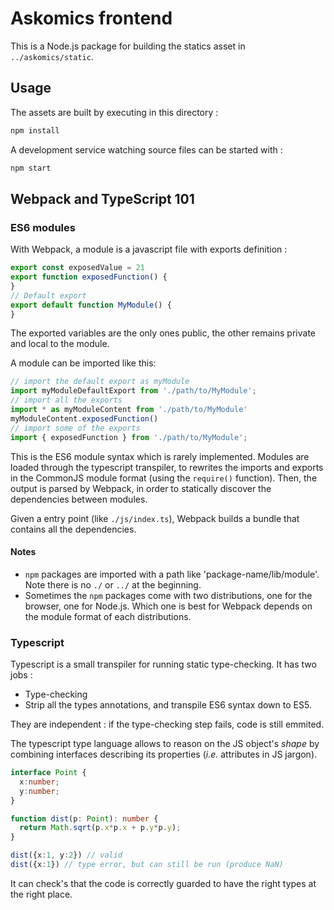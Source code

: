 # Askomics frontend

This is a Node.js package for building the statics asset in `../askomics/static`.

## Usage

The assets are built by executing in this directory :
```sh
npm install
```

A development service watching source files can be started with :
```sh
npm start
```

## Webpack and TypeScript 101

### ES6 modules

With Webpack, a module is a javascript file with exports definition :
```js
export const exposedValue = 21
export function exposedFunction() {
}
// Default export
export default function MyModule() {
}
```

The exported variables are the only ones public, the other remains private and local to the module.

A module can be imported like this:
```js
// import the default export as myModule
import myModuleDefaultExport from './path/to/MyModule';
// import all the exports
import * as myModuleContent from './path/to/MyModule'
myModuleContent.exposedFunction()
// import some of the exports
import { exposedFunction } from './path/to/MyModule';
```

This is the ES6 module syntax which is rarely implemented. Modules are loaded through the typescript transpiler, to rewrites the imports and exports in the CommonJS module format (using the `require()` function). Then, the output is parsed by Webpack, in order to statically discover the dependencies between modules.

Given a entry point (like `./js/index.ts`), Webpack builds a bundle that contains all the dependencies.

#### Notes
 * `npm` packages are imported with a path like 'package-name/lib/module'. Note there is no `./` or `../` at the beginning.
 * Sometimes the `npm` packages come with two distributions, one for the browser, one for Node.js. Which one is best for Webpack depends on the module format of each distributions.

### Typescript

Typescript is a small transpiler for running static type-checking. It has two jobs :

* Type-checking
* Strip all the types annotations, and transpile ES6 syntax down to ES5.

They are independent : if the type-checking step fails, code is still emmited.

The typescript type language allows to reason on the JS object's *shape* by combining interfaces describing its properties (*i.e.* attributes in JS jargon).

```ts
interface Point {
  x:number;
  y:number;
}

function dist(p: Point): number {
  return Math.sqrt(p.x*p.x + p.y*p.y);
}

dist({x:1, y:2}) // valid
dist({x:1}) // type error, but can still be run (produce NaN)
```

It can check's that the code is correctly guarded to have the right types at the right place.
